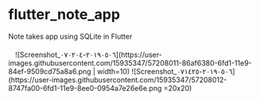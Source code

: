 # flutter_note_app
Note takes app using SQLite in Flutter

<img src="https://user-images.githubusercontent.com/15935347/57208011-86af6380-6fd1-11e9-84ef-9509cd75a8a6.png"  width="10" height="20" />
![Screenshot_٢٠١٩٠٥٠٦-٠٧٠٢٠٤](https://user-images.githubusercontent.com/15935347/57208011-86af6380-6fd1-11e9-84ef-9509cd75a8a6.png | width=10)
![Screenshot_٢٠١٩٠٥٠٦-٠٧١٤٢٥](https://user-images.githubusercontent.com/15935347/57208012-8747fa00-6fd1-11e9-8ee0-0954a7e26e6e.png =20x20)
